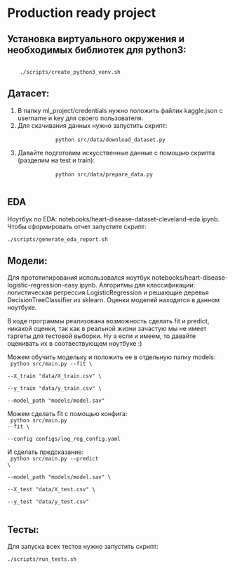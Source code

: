 # Production ready project

## Установка виртуального окружения и необходимых библиотек для python3:
<code>
    ./scripts/create_python3_venv.sh
</code>

## Датасет:
<ol>
    <li>
        В папку ml_project/credentials нужно положить файлик kaggle.json c username и key для своего пользователя.
    </li>
    <li>
        Для скачивания данных нужно запустить скрипт:
        </br>
        <code>
            python src/data/download_dataset.py
        </code>
    </li>
    <li>
        Давайте подготовим искусственные данные с помощью скрипта (разделим на test и train):
        </br>
        <code>
            python src/data/prepare_data.py
        </code>
        </br>
    </li>
</ol>

## EDA
Ноутбук по EDA: notebooks/heart-disease-dataset-cleveland-eda.ipynb. Чтобы сформировать отчет запустите скрипт:
</br>
<code>
    ./scripts/generate_eda_report.sh
</code>

## Модели:
Для прототипирования использовался ноутбук notebooks/heart-disease-logistic-regression-easy.ipynb. Алгоритмы для классификации: логистическая регрессия LogisticRegression и решающие деревья DecisionTreeClassifier из sklearn. Оценки моделей находятся в данном ноутбуке.
</br>

В коде программы реализована возможность сделать fit и predict, никакой оценки, так как в реальной жизни зачастую мы не имеет таргеты для тестовой выборки. Ну а если и имеем, то давайте оценивать их в соотвествующем ноутбуке :)
</br>

Можем обучить модельку и положить ее в отдельную папку models:
</br>
<code>
    python src/main.py --fit \\  
                       --X_train "data/X_train.csv" \\  
                       --y_train "data/y_train.csv" \\  
                       --model_path "models/model.sav"
</code>
</br>

Можем сделать fit с помощью конфига:
</br>
<code>
    python src/main.py --fit \\  
                       --config configs/log_reg_config.yaml
</code>
</br>

И сделать предсказание:
</br>
<code>
    python src/main.py --predict \\  
                       --model_path "models/model.sav" \\  
                       --X_test "data/X_test.csv" \\  
                       --y_test "data/y_test.csv"                
</code>

## Тесты:
Для запуска всех тестов нужно запустить скрипт:
</br>
<code>
    ./scripts/run_tests.sh
</code>